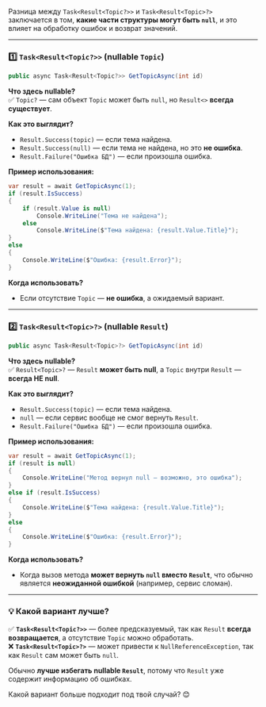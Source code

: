 Разница между `Task<Result<Topic?>>` и `Task<Result<Topic>?>` заключается в том, **какие части структуры могут быть `null`**, и это влияет на обработку ошибок и возврат значений.

---

### **1️⃣ `Task<Result<Topic?>>` (nullable `Topic`)**

```csharp
public async Task<Result<Topic?>> GetTopicAsync(int id)
```

**Что здесь nullable?**  
✅ `Topic?` — сам объект `Topic` может быть `null`, но `Result<>` **всегда существует**.

**Как это выглядит?**

- `Result.Success(topic)` — если тема найдена.
- `Result.Success(null)` — если тема не найдена, но это **не ошибка**.
- `Result.Failure("Ошибка БД")` — если произошла ошибка.

**Пример использования:**

```csharp
var result = await GetTopicAsync(1);
if (result.IsSuccess)
{
    if (result.Value is null)
        Console.WriteLine("Тема не найдена");
    else
        Console.WriteLine($"Тема найдена: {result.Value.Title}");
}
else
{
    Console.WriteLine($"Ошибка: {result.Error}");
}
```

**Когда использовать?**

- Если отсутствие `Topic` — **не ошибка**, а ожидаемый вариант.

---

### **2️⃣ `Task<Result<Topic>?>` (nullable `Result`)**

```csharp
public async Task<Result<Topic>?> GetTopicAsync(int id)
```

**Что здесь nullable?**  
✅ `Result<Topic>?` — `Result` **может быть null**, а `Topic` внутри `Result` — **всегда НЕ null**.

**Как это выглядит?**

- `Result.Success(topic)` — если тема найдена.
- `null` — если сервис вообще не смог вернуть `Result`.
- `Result.Failure("Ошибка БД")` — если произошла ошибка.

**Пример использования:**

```csharp
var result = await GetTopicAsync(1);
if (result is null)
{
    Console.WriteLine("Метод вернул null — возможно, это ошибка");
}
else if (result.IsSuccess)
{
    Console.WriteLine($"Тема найдена: {result.Value.Title}");
}
else
{
    Console.WriteLine($"Ошибка: {result.Error}");
}
```

**Когда использовать?**

- Когда вызов метода **может вернуть `null` вместо `Result`**, что обычно является **неожиданной ошибкой** (например, сервис сломан).

---

### **💡 Какой вариант лучше?**

✅ **`Task<Result<Topic?>>`** — более предсказуемый, так как `Result` **всегда возвращается**, а отсутствие `Topic` можно обработать.  
❌ **`Task<Result<Topic>?>`** — может привести к `NullReferenceException`, так как `Result` сам может быть `null`.

Обычно **лучше избегать nullable `Result`**, потому что `Result` уже содержит информацию об ошибках.

Какой вариант больше подходит под твой случай? 😊